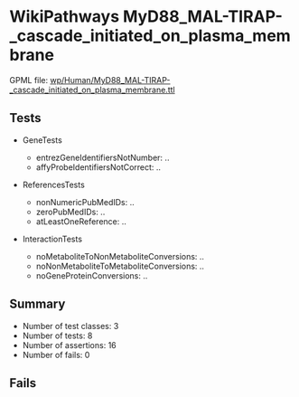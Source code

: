 # WikiPathways MyD88_MAL-TIRAP-_cascade_initiated_on_plasma_membrane

GPML file: [wp/Human/MyD88_MAL-TIRAP-_cascade_initiated_on_plasma_membrane.ttl](../wp/Human/MyD88_MAL-TIRAP-_cascade_initiated_on_plasma_membrane.ttl)

## Tests

* GeneTests
    * entrezGeneIdentifiersNotNumber: ..
    * affyProbeIdentifiersNotCorrect: ..

* ReferencesTests
    * nonNumericPubMedIDs: ..
    * zeroPubMedIDs: ..
    * atLeastOneReference: ..

* InteractionTests
    * noMetaboliteToNonMetaboliteConversions: ..
    * noNonMetaboliteToMetaboliteConversions: ..
    * noGeneProteinConversions: ..

## Summary

* Number of test classes: 3
* Number of tests: 8
* Number of assertions: 16
* Number of fails: 0

## Fails

